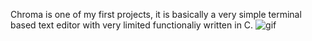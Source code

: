Chroma is one of my first projects, it is basically a very simple terminal based text editor with very limited functionaliy written in C.
![gif](chroma_test-ezgif.com-video-to-gif-converter.gif)
